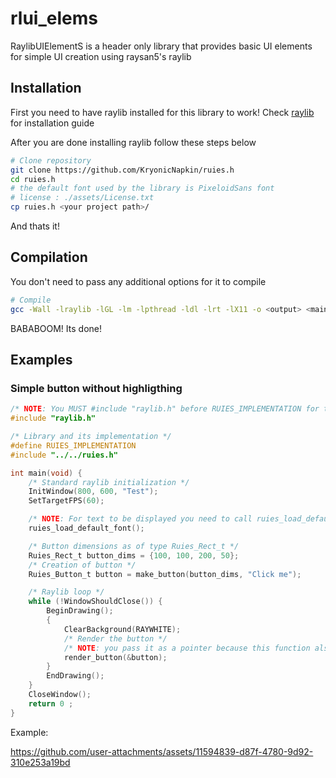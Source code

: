 # rlui_elems
RaylibUIElementS is a header only library that provides basic UI elements for simple UI creation using raysan5's raylib

## Installation
First you need to have raylib installed for this library to work!
Check [raylib](https://github.com/raysan5/raylib/wiki/Working-on-GNU-Linux#install-on-gnu-linux) for installation guide

After you are done installing raylib follow these steps below
```bash
# Clone repository
git clone https://github.com/KryonicNapkin/ruies.h
cd ruies.h
# the default font used by the library is PixeloidSans font 
# license : ./assets/License.txt
cp ruies.h <your project path>/
```

And thats it!

## Compilation
You don't need to pass any additional options for it to compile
```bash
# Compile
gcc -Wall -lraylib -lGL -lm -lpthread -ldl -lrt -lX11 -o <output> <main_file>
```

BABABOOM! Its done!

## Examples
### Simple button without highligthing
```C
/* NOTE: You MUST #include "raylib.h" before RUIES_IMPLEMENTATION for the library to work */
#include "raylib.h"

/* Library and its implementation */
#define RUIES_IMPLEMENTATION
#include "../../ruies.h"

int main(void) {
    /* Standard raylib initialization */
    InitWindow(800, 600, "Test");
    SetTargetFPS(60);

    /* NOTE: For text to be displayed you need to call ruies_load_default_font() before any other function */
    ruies_load_default_font();

    /* Button dimensions as of type Ruies_Rect_t */
    Ruies_Rect_t button_dims = {100, 100, 200, 50};
    /* Creation of button */
    Ruies_Button_t button = make_button(button_dims, "Click me");

    /* Raylib loop */
    while (!WindowShouldClose()) {
        BeginDrawing();
        {
            ClearBackground(RAYWHITE);
            /* Render the button */
            /* NOTE: you pass it as a pointer because this function also changes the button state structure element */
            render_button(&button);
        }
        EndDrawing();
    }
    CloseWindow();
    return 0 ;
}
```
Example:

https://github.com/user-attachments/assets/11594839-d87f-4780-9d92-310e253a19bd
